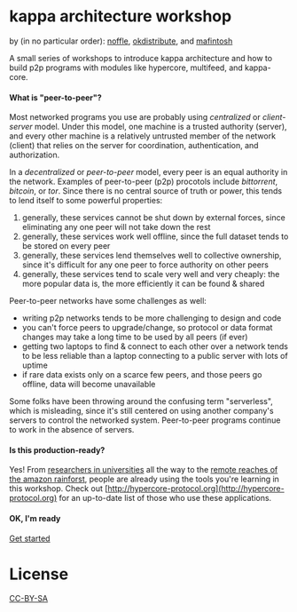 # kappa architecture workshop

by (in no particular order): [noffle](https://github.com/noffle), [okdistribute](https://github.com/okdistribute), and [mafintosh](https://github.com/mafintosh) 

A small series of workshops to introduce kappa architecture and how to build p2p programs with modules like hypercore, multifeed, and kappa-core.

#### What is "peer-to-peer"?

Most networked programs you use are probably using *centralized* or *client-server* model. Under this model, one machine is a trusted authority (server), and every other machine is a relatively untrusted member of the network (client) that relies on the server for coordination, authentication, and authorization.

In a *decentralized* or *peer-to-peer* model, every peer is an equal authority in the network. Examples of peer-to-peer (p2p) procotols include *bittorrent*, *bitcoin*, or *tor*. Since there is no central source of truth or power, this tends to lend itself to some powerful properties:

1. generally, these services cannot be shut down by external forces, since eliminating any one peer will not take down the rest
2. generally, these services work well offline, since the full dataset tends to be stored on every peer
3. generally, these services lend themselves well to collective ownership, since it's difficult for any one peer to force authority on other peers
4. generally, these services tend to scale very well and very cheaply: the more popular data is, the more efficiently it can be found & shared

Peer-to-peer networks have some challenges as well:

- writing p2p networks tends to be more challenging to design and code
- you can't force peers to upgrade/change, so protocol or data format changes may take a long time to be used by all peers (if ever)
- getting two laptops to find & connect to each other over a network tends to be less reliable than a laptop connecting to a public server with lots of uptime
- if rare data exists only on a scarce few peers, and those peers go offline, data will become unavailable

Some folks have been throwing around the confusing term "serverless", which is misleading, since it's still centered on using another company's servers to control the networked system. Peer-to-peer programs continue to work in the absence of servers.

#### Is this production-ready?

Yes! From [researchers in universities](http://datproject.org) all the way to the [remote reaches of the amazon rainforst](http://mapeo.world), people are already using the tools you're learning in this workshop. Check out [http://hypercore-protocol.org](http://hypercore-protocol.org) for an up-to-date list of those who use these applications.

#### OK, I'm ready

[Get started](https://kappa-db.github.io/workshop/build/01.html)

# License

[CC-BY-SA](https://creativecommons.org/licenses/by-sa/2.0/)

